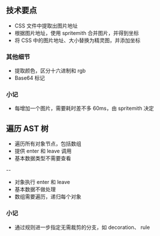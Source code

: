 ## 技术要点

- CSS 文件中提取出图片地址
- 根据图片地址，使用 spritemith 合并图片，并得到坐标
- 将 CSS 中的图片地址、大小替换为精灵图，并添加坐标

### 其他细节
- 提取颜色，区分十六进制和 rgb
- Base64 标记

### 小记
- 每增加一个图片，需要耗时差不多 60ms，由 spritemith 决定



## 遍历 AST 树
- 遍历所有对象节点，包括数组
- 提供 enter 和 leave 调用
- 基本数据类型不需要查看

--


- 对象执行 enter 和 leave
- 基本数据不做处理
- 数组需要遍历，递归每个对象

### 小记
- 通过规则进一步指定无需裁剪的分支，如 decoration、 rule